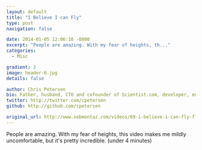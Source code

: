 ```yaml
---
layout: default
title: "I Believe I can Fly"
type: post
navigation: false

date: 2014-01-05 12:06:10 -0800
excerpt: "People are amazing. With my fear of heights, th..."
categories:
  - Misc

gradient: 2
image: header-6.jpg
details: false

author: Chris Petersen
bio: Father, husband, CTO and cofounder of Scientist.com, developer, entrepreneur and technologist.
twitter: http://twitter.com/cpetersen
github: http://github.com/cpetersen

original_url: http://www.sebmontaz.com/videos/69-i-believe-i-can-fly-flight-of-the-frenchies-trailer
---
```



People are amazing. With my fear of heights, this video makes me mildly uncomfortable, but it's pretty incredible. (under 4 minutes) 
